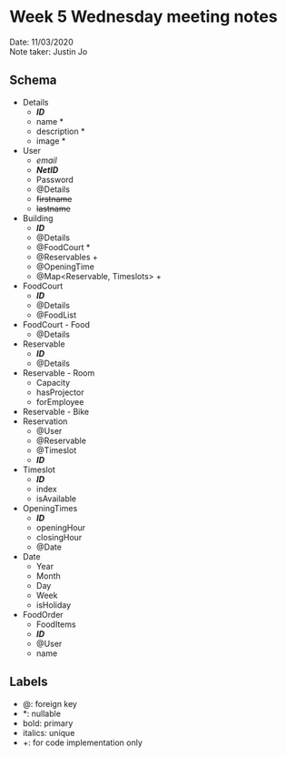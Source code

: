 # Week 5 Wednesday meeting notes
Date: 11/03/2020\
Note taker: Justin Jo

## Schema
- Details
    - _**ID**_
    - name *
    - description *
    - image *
- User
    - _email_
    - _**NetID**_
    - Password
    - @Details
    - ~~firstname~~
    - ~~lastname~~
- Building
    - _**ID**_
    - @Details
    - @FoodCourt *
    - @Reservables +
    - @OpeningTime
    - @Map<Reservable, Timeslots> +
- FoodCourt
    - _**ID**_
    - @Details
    - @FoodList
- FoodCourt - Food
    - @Details
- Reservable
    - _**ID**_
    - @Details
- Reservable - Room
    - Capacity
    - hasProjector
    - forEmployee
- Reservable - Bike
- Reservation
    - @User
    - @Reservable
    - @Timeslot
    - _**ID**_
- Timeslot
    - _**ID**_
    - index
    - isAvailable
- OpeningTimes
    - _**ID**_
    - openingHour
    - closingHour
    - @Date
- Date
    - Year
    - Month
    - Day
    - Week
    - isHoliday
- FoodOrder
    - FoodItems
    - _**ID**_
    - @User
    - name

## Labels
- @: foreign key
- *: nullable
- bold: primary
- italics: unique
- +: for code implementation only